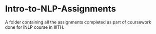 # Intro-to-NLP-Assignments
A folder containing all the assignments completed as part of coursework done for iNLP course in IIITH.
